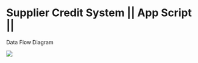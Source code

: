 # Supplier Credit System || App Script || 


Data Flow Diagram

![](https://user-images.githubusercontent.com/44643948/215288100-4d3a1b7a-2488-4a83-8413-be0919579eca.png)


